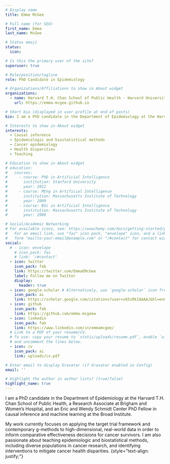 ```yaml
---
# Display name
title: Emma McGee

# Full name (for SEO)
first_name: Emma 
last_name: McGee

# Status emoji
status:
  icon: 

# Is this the primary user of the site?
superuser: true

# Role/position/tagline
role: PhD Candidate in Epidemiology

# Organizations/Affiliations to show in About widget
organizations:
  - name: Harvard T.H. Chan School of Public Health - Harvard University
    url: https://emma-mcgee.github.io

# Short bio (displayed in user profile at end of posts)
bio: I am a PhD candidate in the Department of Epidemiology at the Harvard T.H. Chan School of Public Health, a Research Associate at Brigham and Women’s Hospital, and an Eric and Wendy Schmidt Center PhD Fellow in causal inference and machine learning at the Broad Institute.

# Interests to show in About widget
interests:
  - Causal inference
  - Epidemiologic and biostatistical methods
  - Cancer epidemiology
  - Health disparities
  - Teaching

# Education to show in About widget
# education:
#   courses:
#     - course: PhD in Artificial Intelligence
#       institution: Stanford University
#       year: 2012
#     - course: MEng in Artificial Intelligence
#       institution: Massachusetts Institute of Technology
#       year: 2009
#     - course: BSc in Artificial Intelligence
#       institution: Massachusetts Institute of Technology
#       year: 2008

# Social/Academic Networking
# For available icons, see: https://wowchemy.com/docs/getting-started/page-builder/#icons
#   For an email link, use "fas" icon pack, "envelope" icon, and a link in the
#   form "mailto:your-email@example.com" or "/#contact" for contact widget.
social:
  # - icon: envelope
    # icon_pack: fas
    # link: '/#contact'
  - icon: twitter
    icon_pack: fab
    link: https://twitter.com/EmmaEMcGee
    label: Follow me on Twitter
    display:
      header: true
  - icon: google-scholar # Alternatively, use `google-scholar` icon from `ai` icon pack
    icon_pack: ai
    link: https://scholar.google.com/citations?user=v65iRkIAAAAJ&hl=en&oi=sra
  - icon: github
    icon_pack: fab
    link: https://github.com/emma-mcgeew
  - icon: linkedin
    icon_pack: fab
    link: https://www.linkedin.com/in/emmamcgee/
  # Link to a PDF of your resume/CV.
  # To use: copy your resume to `static/uploads/resume.pdf`, enable `ai` icons in `params.yaml`,
  # and uncomment the lines below.
  - icon: cv
    icon_pack: ai
    link: uploads/cv.pdf

# Enter email to display Gravatar (if Gravatar enabled in Config)
email: ''

# Highlight the author in author lists? (true/false)
highlight_name: true
---
```


I am a PhD candidate in the Department of Epidemiology at the Harvard T.H. Chan School of Public Health, a Research Associate at Brigham and Women’s Hospital, and an Eric and Wendy Schmidt Center PhD Fellow in causal inference and machine learning at the Broad Institute.  

My work currently focuses on applying the target trial framework and contemporary g-methods to high-dimensional, real-world data in order to inform comparative effectiveness decisions for cancer survivors. I am also passionate about teaching epidemiologic and biostatistical methods, including diverse populations in cancer research, and identifying interventions to mitigate cancer health disparities. 
{style="text-align: justify;"}
